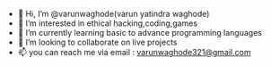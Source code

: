- 👋 Hi, I’m @varunwaghode(varun yatindra waghode)
- 👀 I’m interested in ethical hacking,coding,games
- 🌱 I’m currently learning basic to advance programming languages 
- 💞️ I’m looking to collaborate on live projects
- 📫 you can reach me via email : varunwaghode321@gmail.com

<!---
hitorashi/hitorashi is a ✨ special ✨ repository because its `README.md` (this file) appears on your GitHub profile.
You can click the Preview link to take a look at your changes.
--->
